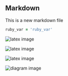 Markdown
---
This is a new markdown file

```ruby
ruby_var = 'ruby_var'
```

<!---
```latex
\int_{a}^{b} f(x)dx = F(b) - F(a)
```
--->
![latex image](https://jules2689.github.io/gitcdn/images/website/images/latex/23153591f3af47f24f3ccc770832f128.png)

<!---
```latex
2 + 3 * y
```
--->
![latex image](https://jules2689.github.io/gitcdn/images/website/images/latex/77f5f9592c33ef6032654a1d239fd08d.png)

<!---
```latex
2 + 3 * x + y
```
--->
![latex image](https://jules2689.github.io/gitcdn/images/md/c3195cf2142fde3e01cfd46a6ad7e5cc70ba52ea612807eef273a493b41778e1.png)

<!---
```diagram
sequenceDiagram
    participant Jane
    participant Bob
    Jane->John: Hello John, how are you?
    loop Healthcheck
        John->John: Fight against hypochondria
    end
    Note right of John: Rational thoughts <br/>prevail...
    John-\->Jane: Great!
    John->Bob: How about you?
    Bob-\->John: Jolly good!
```
--->
![diagram image](https://jules2689.github.io/gitcdn/images/website/images/diagram/f7e9eac3a6f52a7aaff046a36d40ca1d.png)
